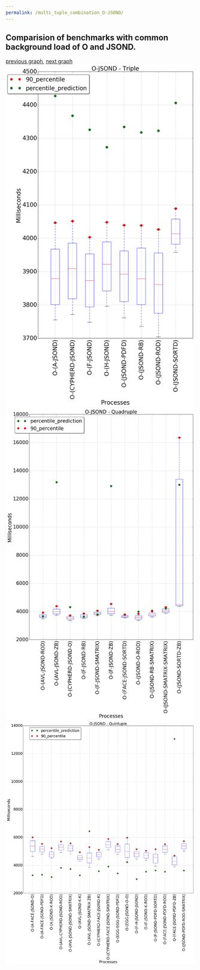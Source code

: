 ```yaml
---
permalink: /multi_tuple_combination_O-JSOND/
---
```



## Comparision of benchmarks with common background load of O and JSOND.

[previous graph](../multi_tuple_combination_O-H/), [next graph](../multi_tuple_combination_O-K/)
![graph figure](./images/triple/O/O-JSOND_box.png)![graph figure](./images/quadruple/O/O-JSOND_box.png)![graph figure](./images/quintuple/O/O-JSOND_box.png)